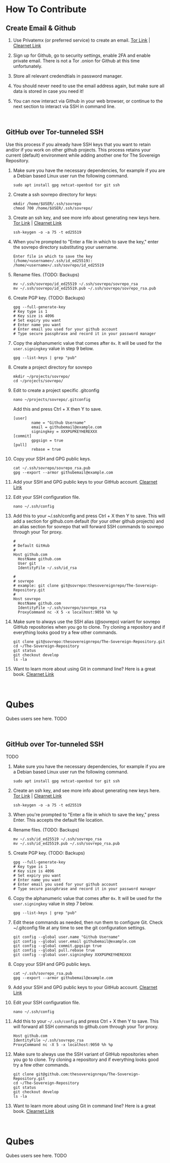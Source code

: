 # How To Contribute

## Create Email & Github

1. Use Privatemx (or preferred service) to create an email. [Tor Link](http://privao7wfgfbpf46lytcgla7fn7dcjpomp2djzm3lk3yy3i7zocvn5id.onion) | [Clearnet Link](https://privatemx.org)

2. Sign up for Github, go to security settings, enable 2FA and enable private email. There is not a Tor .onion for Github at this time unfortunately.

3. Store all relevant credendtials in password manager.

4. You should never need to use the email address again, but make sure all data is stored in case you need it!

5. You can now interact via Github in your web browser, or continue to the next section to interact via SSH in command line.

<br/>

## GitHub over Tor-tunneled SSH

Use this process if you already have SSH keys that you want to retain and/or if you work on other github projects. This process retains your current (default) environment while adding another one for The Sovereign Repository.

1. Make sure you have the necessary dependencies, for example if you are a Debian based Linux user run the following command.
    ```
    sudo apt install gpg netcat-openbsd tor git ssh
    ```

2. Create a ssh sovrepo directory for keys:
    ```	
   mkdir /home/$USER/.ssh/sovrepo
   chmod 700 /home/$USER/.ssh/sovrepo/
   ```

3. Create an ssh key, and see more info about generating new keys here. [Tor Link](http://w5j6stm77zs6652pgsij4awcjeel3eco7kvipheu6mtr623eyyehj4yd.onion/wiki/SSH#Key_Generation) | [Clearnet Link](https://www.kicksecure.com/wiki/SSH#Key_Generation)
	```
	ssh-keygen -o -a 75 -t ed25519
	```

4. When you're prompted to "Enter a file in which to save the key," enter the sovrepo directory substituting your username.
    ```
    Enter file in which to save the key (/home/<username>/.ssh/id_ed25519): /home/<username>/.ssh/sovrepo/id_ed25519
    ```

5. Rename files.          (TODO: Backups)
    ```
	mv ~/.ssh/sovrepo/id_ed25519 ~/.ssh/sovrepo/sovrepo_rsa
	mv ~/.ssh/sovrepo/id_ed25519.pub ~/.ssh/sovrepo/sovrepo_rsa.pub
	```

6. Create PGP key.        (TODO: Backups)
    ```
    gpg --full-generate-key
    # Key type is 1
    # Key size is 4096
    # Set expiry you want
    # Enter name you want
    # Enter email you used for your github account
    # Type secure passphrase and record it in your password manager
    ```

7. Copy the alphanumeric value that comes after `0x`. It will be used for the `user.signingkey` value in step 9 below.
    ```
    gpg --list-keys | grep "pub"
    ```

8. Create a project directory for sovrepo
    ```
    mkdir ~/projects/sovrepo/
    cd ~/projects/sovrepo/
    ```

9. Edit to create a project specific .gitconfig
    ```
    nano ~/projects/sovrepo/.gitconfig
    ```

    Add this and press Ctrl + X then Y to save.
    ```
    [user]
            name = "Github Username"
            email = githubemail@example.com
            signingkey = XXXPGPKEYHEREXXX  
    [commit]                                                                                                                                                                                           
            gpgsign = true 
    [pull]                                                                                                                                                                                             
            rebase = true
    ```

10. Copy your SSH and GPG public keys.
    ```
    cat ~/.ssh/sovrepo/sovrepo_rsa.pub
    gpg --export --armor githubemail@example.com
    ```

11. Add your SSH and GPG public keys to your GitHub account. [Clearnet Link](https://help.github.com/en/github/authenticating-to-github/adding-a-new-ssh-key-to-your-github-account)


12. Edit your SSH configuration file. 
    ```
    nano ~/.ssh/config
    ```

13. Add this to your ~/.ssh/config and press Ctrl + X then Y to save. This will add a section for github.com default (for your other github projects) and an alias section for sovrepo that will forward SSH commands to sovrepo through your Tor proxy.
    ```
    #
    # Default GitHub
    #
    Host github.com
      HostName github.com
      User git
      IdentityFile ~/.ssh/id_rsa
    
    #
    # sovrepo
    # example: git clone git@sovrepo:thesovereignrepo/The-Sovereign-Repository.git
    #
    Host sovrepo
      HostName github.com
      IdentityFile ~/.ssh/sovrepo/sovrepo_rsa
      ProxyCommand nc -X 5 -x localhost:9050 %h %p
    ```  

14. Make sure to always use the SSH alias (@sovrepo) variant for sovrepo GitHub repositories when you go to clone. Try cloning a repository and if everything looks good try a few other commands. 
    ```
    git clone git@sovrepo:thesovereignrepo/The-Sovereign-Repository.git
    cd ~/The-Sovereign-Repository
    git status
    git checkout develop
    ls -la
    ```

15. Want to learn more about using Git in command line? Here is a great book. [Clearnet Link](https://git-scm.com/book/en/v2)

<br/>

# Qubes

Qubes users see here. TODO

<br/>


## GitHub over Tor-tunneled SSH

TODO 

1. Make sure you have the necessary dependencies, for example if you are a Debian based Linux user run the following command.
    ```
    sudo apt install gpg netcat-openbsd tor git ssh
    ```

2. Create an ssh key, and see more info about generating new keys here. [Tor Link](http://w5j6stm77zs6652pgsij4awcjeel3eco7kvipheu6mtr623eyyehj4yd.onion/wiki/SSH#Key_Generation) | [Clearnet Link](https://www.kicksecure.com/wiki/SSH#Key_Generation)
    ```
    ssh-keygen -o -a 75 -t ed25519
    ```

3. When you're prompted to "Enter a file in which to save the key," press Enter. This accepts the default file location.

4. Rename files.          (TODO: Backups)
    ```
    mv ~/.ssh/id_ed25519 ~/.ssh/sovrepo_rsa
    mv ~/.ssh/id_ed25519.pub ~/.ssh/sovrepo_rsa.pub
    ```

5. Create PGP key.        (TODO: Backups)
    ```
    gpg --full-generate-key
    # Key type is 1
    # Key size is 4096
    # Set expiry you want
    # Enter name you want
    # Enter email you used for your github account
    # Type secure passphrase and record it in your password manager
    ```

6.  Copy the alphanumeric value that comes after `0x`. It will be used for the `user.signingkey` value in step 7 below.
    ```
    gpg --list-keys | grep "pub"
    ```

7.  Edit these commands as needed, then run them to configure Git. Check ~/.gitconfig file at any time to see the git configuration settings.
    ```
    git config --global user.name "Github Username"
    git config --global user.email githubemail@example.com
    git config --global commit.gpgsign true
    git config --global pull.rebase true
    git config --global user.signingkey XXXPGPKEYHEREXXX
    ```

8. Copy your SSH and GPG public keys.
    ```
    cat ~/.ssh/sovrepo_rsa.pub
    gpg --export --armor githubemail@example.com
    ```

8. Add your SSH and GPG public keys to your GitHub account. [Clearnet Link](https://help.github.com/en/github/authenticating-to-github/adding-a-new-ssh-key-to-your-github-account)

9. Edit your SSH configuration file.
    ```
    nano ~/.ssh/config
    ```

10. Add this to your `~/.ssh/config` and press Ctrl + X then Y to save. This will forward all SSH commands to github.com through your Tor proxy.
    ```
    Host github.com
    IdentityFile ~/.ssh/sovrepo_rsa
    ProxyCommand nc -X 5 -x localhost:9050 %h %p
    ```

11. Make sure to always use the SSH variant of GitHub repositories when you go to clone. Try cloning a repository and if everything looks good try a few other commands. 
    ```
    git clone git@github.com:thesovereignrepo/The-Sovereign-Repository.git
    cd ~/The-Sovereign-Repository
    git status
    git checkout develop
    ls -la
    ```

12. Want to learn more about using Git in command line? Here is a great book. [Clearnet Link](https://git-scm.com/book/en/v2)

<br/>

# Qubes

Qubes users see here. TODO

<br/>

